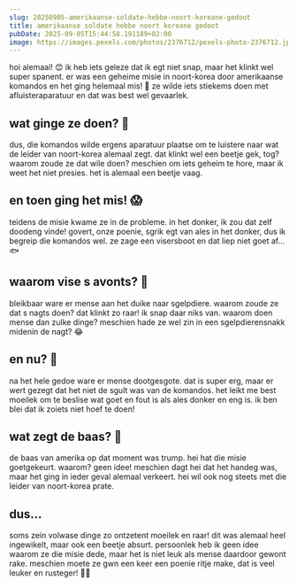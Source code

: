 ```yaml
---
slug: 20250905-amerikaanse-soldate-hebbe-noort-koreane-gedoot
title: amerikaanse soldate hebbe noort koreane gedoot
pubDate: 2025-09-05T15:44:58.191189+02:00
image: https://images.pexels.com/photos/2376712/pexels-photo-2376712.jpeg
---
```

hoi alemaal! 😊 ik heb iets geleze dat ik egt niet snap, maar het klinkt wel super spanent. er was een geheime misie in noort-korea door amerikaanse komandos en het ging helemaal mis! 🙈 ze wilde iets stiekems doen met afluisteraparatuur en dat was best wel gevaarlek.  

## wat ginge ze doen? 🤔

dus, die komandos wilde ergens aparatuur plaatse om te luistere naar wat de leider van noort-korea alemaal zegt. dat klinkt wel een beetje gek, tog? waarom zoude ze dat wile doen? meschien om iets geheim te hore, maar ik weet het niet presies. het is alemaal een beetje vaag. 

## en toen ging het mis! 😱

teidens de misie kwame ze in de probleme. in het donker, ik zou dat zelf doodeng vinde! govert, onze poenie, sgrik egt van ales in het donker, dus ik begreip die komandos wel. ze zage een visersboot en dat liep niet goet af... 🐟 

## waarom vise s avonts? 🎣

bleikbaar ware er mense aan het duike naar sgelpdiere. waarom zoude ze dat s nagts doen? dat klinkt zo raar! ik snap daar niks van. waarom doen mense dan zulke dinge? meschien hade ze wel zin in een sgelpdierensnakk midenin de nagt? 😂

## en nu? 🤷

na het hele gedoe ware er mense dootgesgote. dat is super erg, maar er wert gezegt dat het niet de sgult was van de komandos. het leikt me best moeilek om te beslise wat goet en fout is als ales donker en eng is. ik ben blei dat ik zoiets niet hoef te doen!

## wat zegt de baas? 🤔

de baas van amerika op dat moment was trump. hei hat die misie goetgekeurt. waarom? geen idee! meschien dagt hei dat het handeg was, maar het ging in ieder geval alemaal verkeert. hei wil ook nog steets met die leider van noort-korea prate.

## dus...

soms zein volwase dinge zo ontzetent moeilek en raar! dit was alemaal heel ingewikelt, maar ook een beetje absurt. persoonlek heb ik geen idee waarom ze die misie dede, maar het is niet leuk als mense daardoor gewont rake. meschien moete ze gwn een keer een poenie ritje make, dat is veel leuker en rusteger! 🐴💖
